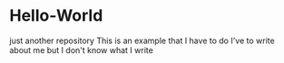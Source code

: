 # Hello-World
just another repository
This is an example that I have to do
I've to write about me but I don't know what I write
